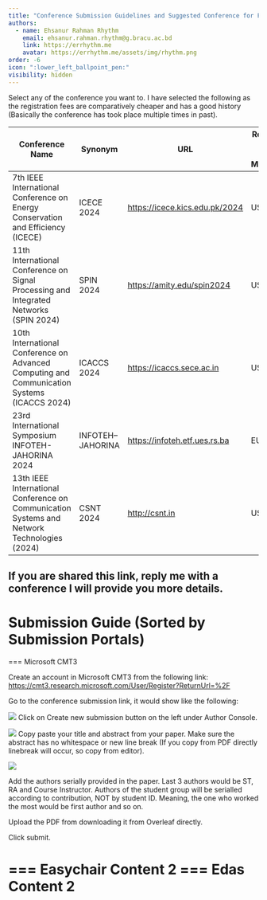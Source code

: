 ```yaml
---
title: "Conference Submission Guidelines and Suggested Conference for Fall 23"
authors:
  - name: Ehsanur Rahman Rhythm
    email: ehsanur.rahman.rhythm@g.bracu.ac.bd
    link: https://errhythm.me
    avatar: https://errhythm.me/assets/img/rhythm.png
order: -6
icon: ":lower_left_ballpoint_pen:"
visibility: hidden
---
```


Select any of the conference you want to. I have selected the following as the registration fees are comparatively cheaper and has a good history (Basically the conference has took place multiple times in past).

| Conference Name                                                                             | Synonym          | URL                            | Registration Fee with IEEE Membership | Submission Link                                               |
|---------------------------------------------------------------------------------------------|------------------|--------------------------------|---------------------------------------|---------------------------------------------------------------|
| 7th IEEE International Conference on Energy Conservation and Efficiency (ICECE)             | ICECE 2024       | https://icece.kics.edu.pk/2024 | US $ 150                              | https://cmt3.research.microsoft.com/ICECE2024                 |
| 11th International Conference on Signal Processing and Integrated Networks (SPIN 2024)      | SPIN 2024        | https://amity.edu/spin2024     | US $ 200                              | https://cmt3.research.microsoft.com/SPIN2024/Submission/Index |
| 10th International Conference on Advanced Computing and Communication Systems (ICACCS 2024) | ICACCS 2024      | https://icaccs.sece.ac.in      | US $ 250                              | https://easychair.org/conferences/?conf=icaccs2024            |
| 23rd International Symposium INFOTEH-JAHORINA 2024                                          | INFOTEH–JAHORINA | https://infoteh.etf.ues.rs.ba  | EUR € 150                             | https://infoteh.etf.ues.rs.ba/openconf/openconf.php           |
| 13th IEEE International Conference on Communication Systems and Network Technologies (2024) | CSNT 2024        | http://csnt.in                 | US $ 100                              | https://edas.info/newPaper.php?c=31290                        |

## If you are shared this link, reply me with a conference I will provide you more details.


# Submission Guide (Sorted by Submission Portals)

=== Microsoft CMT3


Create an account in Microsoft CMT3 from the following link: https://cmt3.research.microsoft.com/User/Register?ReturnUrl=%2F

Go to the conference submission link, it would show like the following:

![](https://i.ibb.co/S04PLgg/image.png)
Click on Create new submission button on the left under Author Console.

![](https://i.ibb.co/d6xYPXR/image.png)
Copy paste your title and abstract from your paper. Make sure the abstract has no whitespace or new line break (If you copy from PDF directly linebreak will occur, so copy from editor).

![](https://i.ibb.co/2tMGMWy/image.png)

Add the authors serially provided in the paper. Last 3 authors would be ST, RA and Course Instructor. Authors of the student group will be serialled according to contribution, NOT by student ID. Meaning, the one who worked the most would be first author and so on. 

Upload the PDF from downloading it from Overleaf directly.

Click submit.

=== Easychair
Content 2
=== Edas
Content 2
===
